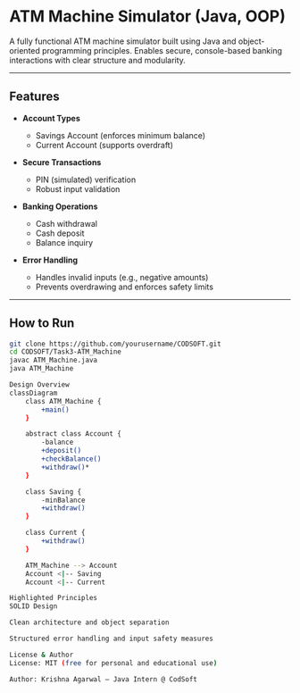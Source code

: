# ATM Machine Simulator (Java, OOP)

A fully functional ATM machine simulator built using Java and object-oriented programming principles. Enables secure, console-based banking interactions with clear structure and modularity.

---

##  Features

- **Account Types**  
  - Savings Account (enforces minimum balance)  
  - Current Account (supports overdraft)

- **Secure Transactions**  
  - PIN (simulated) verification  
  - Robust input validation

- **Banking Operations**  
  - Cash withdrawal  
  - Cash deposit  
  - Balance inquiry

- **Error Handling**  
  - Handles invalid inputs (e.g., negative amounts)  
  - Prevents overdrawing and enforces safety limits

---

##  How to Run

```bash
git clone https://github.com/yourusername/CODSOFT.git
cd CODSOFT/Task3-ATM_Machine
javac ATM_Machine.java
java ATM_Machine

Design Overview
classDiagram
    class ATM_Machine {
        +main()
    }

    abstract class Account {
        -balance
        +deposit()
        +checkBalance()
        +withdraw()*
    }

    class Saving {
        -minBalance
        +withdraw()
    }

    class Current {
        +withdraw()
    }

    ATM_Machine --> Account
    Account <|-- Saving
    Account <|-- Current

Highlighted Principles
SOLID Design

Clean architecture and object separation

Structured error handling and input safety measures

License & Author
License: MIT (free for personal and educational use)

Author: Krishna Agarwal — Java Intern @ CodSoft
